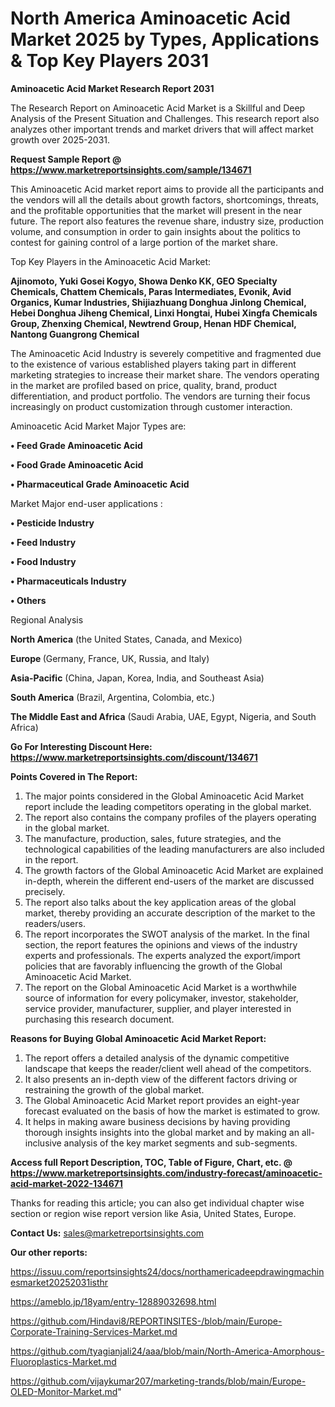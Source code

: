 # North America Aminoacetic Acid Market 2025 by Types, Applications & Top Key Players 2031

<strong>Aminoacetic Acid Market Research Report 2031</strong>

The Research Report on Aminoacetic Acid Market is a Skillful and Deep Analysis of the Present Situation and Challenges. This research report also analyzes other important trends and market drivers that will affect market growth over 2025-2031.

<strong>Request Sample Report @ <a href=https://www.marketreportsinsights.com/sample/134671>https://www.marketreportsinsights.com/sample/134671</a></strong>

This Aminoacetic Acid market report aims to provide all the participants and the vendors will all the details about growth factors, shortcomings, threats, and the profitable opportunities that the market will present in the near future. The report also features the revenue share, industry size, production volume, and consumption in order to gain insights about the politics to contest for gaining control of a large portion of the market share.

Top Key Players in the Aminoacetic Acid Market:

<strong>Ajinomoto, Yuki Gosei Kogyo, Showa Denko KK, GEO Specialty Chemicals, Chattem Chemicals, Paras Intermediates, Evonik, Avid Organics, Kumar Industries, Shijiazhuang Donghua Jinlong Chemical, Hebei Donghua Jiheng Chemical, Linxi Hongtai, Hubei Xingfa Chemicals Group, Zhenxing Chemical, Newtrend Group, Henan HDF Chemical, Nantong Guangrong Chemical</strong>

The Aminoacetic Acid Industry is severely competitive and fragmented due to the existence of various established players taking part in different marketing strategies to increase their market share. The vendors operating in the market are profiled based on price, quality, brand, product differentiation, and product portfolio. The vendors are turning their focus increasingly on product customization through customer interaction.

Aminoacetic Acid Market Major Types are:

<strong>• Feed Grade Aminoacetic Acid

• Food Grade Aminoacetic Acid

• Pharmaceutical Grade Aminoacetic Acid</strong>

Market Major end-user applications :

<strong>• Pesticide Industry

• Feed Industry

• Food Industry

• Pharmaceuticals Industry

• Others</strong>

Regional Analysis

</u><strong><b>North America</b></strong> (the United States, Canada, and Mexico)

<strong><b>Europe </b></strong>(Germany, France, UK, Russia, and Italy)

<strong><b>Asia-Pacific</b></strong> (China, Japan, Korea, India, and Southeast Asia)

<strong><b>South America</b></strong> (Brazil, Argentina, Colombia, etc.)

<strong><b>The Middle East and Africa</b></strong> (Saudi Arabia, UAE, Egypt, Nigeria, and South Africa)

<strong>Go For Interesting Discount Here: <a href=https://www.marketreportsinsights.com/discount/134671>https://www.marketreportsinsights.com/discount/134671</a></strong>

<strong>Points Covered in The Report:</strong>
<ol>
  <li>The major points considered in the Global Aminoacetic Acid Market report include the leading competitors operating in the global market.</li>
  <li>The report also contains the company profiles of the players operating in the global market.</li>
  <li>The manufacture, production, sales, future strategies, and the technological capabilities of the leading manufacturers are also included in the report.</li>
  <li>The growth factors of the Global Aminoacetic Acid Market are explained in-depth, wherein the different end-users of the market are discussed precisely.</li>
  <li>The report also talks about the key application areas of the global market, thereby providing an accurate description of the market to the readers/users.</li>
  <li>The report incorporates the SWOT analysis of the market. In the final section, the report features the opinions and views of the industry experts and professionals. The experts analyzed the export/import policies that are favorably influencing the growth of the Global Aminoacetic Acid Market.</li>
  <li>The report on the Global Aminoacetic Acid Market is a worthwhile source of information for every policymaker, investor, stakeholder, service provider, manufacturer, supplier, and player interested in purchasing this research document.</li>
</ol>
<strong>Reasons for Buying Global Aminoacetic Acid Market Report:</strong>

<ol>
  <li>The report offers a detailed analysis of the dynamic competitive landscape that keeps the reader/client well ahead of the competitors.</li>
  <li>It also presents an in-depth view of the different factors driving or restraining the growth of the global market.</li>
  <li>The Global Aminoacetic Acid Market report provides an eight-year forecast evaluated on the basis of how the market is estimated to grow.</li>
  <li>It helps in making aware business decisions by having providing thorough insights insights into the global market and by making an all-inclusive analysis of the key market segments and sub-segments.</li>
</ol>
<strong>Access full Report Description, TOC, Table of Figure, Chart, etc. @ <a href=https://www.marketreportsinsights.com/industry-forecast/aminoacetic-acid-market-2022-134671>https://www.marketreportsinsights.com/industry-forecast/aminoacetic-acid-market-2022-134671</a></strong>


Thanks for reading this article; you can also get individual chapter wise section or region wise report version like Asia, United States, Europe.

<strong>Contact Us:</strong>
sales@marketreportsinsights.com

<strong>Our other reports:</strong>

<a href=https://issuu.com/reportsinsights24/docs/northamericadeepdrawingmachinesmarket20252031isthr>https://issuu.com/reportsinsights24/docs/northamericadeepdrawingmachinesmarket20252031isthr</a>

<a href=https://ameblo.jp/18yam/entry-12889032698.html>https://ameblo.jp/18yam/entry-12889032698.html</a>

<a href=https://github.com/Hindavi8/REPORTINSITES-/blob/main/Europe-Corporate-Training-Services-Market.md>https://github.com/Hindavi8/REPORTINSITES-/blob/main/Europe-Corporate-Training-Services-Market.md</a>

<a href=https://github.com/tyagianjali24/aaa/blob/main/North-America-Amorphous-Fluoroplastics-Market.md>https://github.com/tyagianjali24/aaa/blob/main/North-America-Amorphous-Fluoroplastics-Market.md</a>

<a href=https://github.com/vijaykumar207/marketing-trands/blob/main/Europe-OLED-Monitor-Market.md>https://github.com/vijaykumar207/marketing-trands/blob/main/Europe-OLED-Monitor-Market.md</a>"
